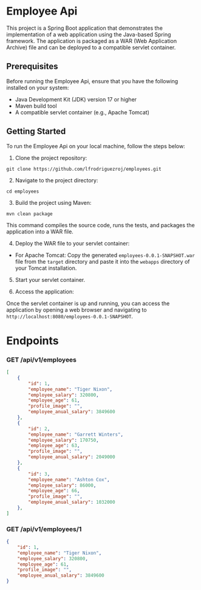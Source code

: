# Employee Api

This project is a Spring Boot application that demonstrates the implementation of a web application using the Java-based Spring framework. The application is packaged as a WAR (Web Application Archive) file and can be deployed to a compatible servlet container.

## Prerequisites

Before running the Employee Api, ensure that you have the following installed on your system:

- Java Development Kit (JDK) version 17 or higher
- Maven build tool
- A compatible servlet container (e.g., Apache Tomcat)

## Getting Started

To run the Employee Api on your local machine, follow the steps below:

1. Clone the project repository:
```
git clone https://github.com/lfrodriguezroj/employees.git
```
2. Navigate to the project directory:
```
cd employees
```
3. Build the project using Maven:
```
mvn clean package
```
This command compiles the source code, runs the tests, and packages the application into a WAR file.

4. Deploy the WAR file to your servlet container:

- For Apache Tomcat: Copy the generated `employees-0.0.1-SNAPSHOT.war` file from the `target` directory and paste it into the `webapps` directory of your Tomcat installation.

5. Start your servlet container.

6. Access the application:

Once the servlet container is up and running, you can access the application by opening a web browser and navigating to `http://localhost:8080/employees-0.0.1-SNAPSHOT`.

# Endpoints

### GET /api/v1/employees
``` json
[
    {
        "id": 1,
        "employee_name": "Tiger Nixon",
        "employee_salary": 320800,
        "employee_age": 61,
        "profile_image": "",
        "employee_anual_salary": 3849600
    },
    {
        "id": 2,
        "employee_name": "Garrett Winters",
        "employee_salary": 170750,
        "employee_age": 63,
        "profile_image": "",
        "employee_anual_salary": 2049000
    },
    {
        "id": 3,
        "employee_name": "Ashton Cox",
        "employee_salary": 86000,
        "employee_age": 66,
        "profile_image": "",
        "employee_anual_salary": 1032000
    },
]
```

### GET /api/v1/employees/1
``` json
{
	"id": 1,
	"employee_name": "Tiger Nixon",
	"employee_salary": 320800,
	"employee_age": 61,
	"profile_image": "",
	"employee_anual_salary": 3849600
}
```

